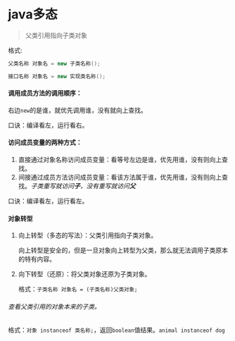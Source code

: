 # java多态

> 父类引用指向子类对象

格式:

```java
父类名称 对象名 = new 子类名称();

接口名称 对象名 = new 实现类名称();
```



#### 调用成员方法的调用顺序：

右边`new`的是谁，就优先调用谁，没有就向上查找。

口诀：编译看左，运行看右。

#### 访问成员变量的两种方式：

1. 直接通过对象名称访问成员变量：看等号左边是谁，优先用谁，没有则向上查找。
2. 间接通过成员方法访问成员变量：看该方法属于谁，优先用谁，没有则向上查找。*子类重写就访问**子**，没有重写就访问**父***

口诀：编译看左，运行看左。



#### 对象转型

1. 向上转型（多态的写法）：父类引用指向子类对象。

   向上转型是安全的，但是一旦对象向上转型为父类，那么就无法调用子类原本的特有内容。

2. 向下转型（还原）：将父类对象还原为子类对象。

   格式：`子类名称 对象名 = (子类名称)父类对象;`

###### 查看父类引用的对象本来的子类。

格式：`对象 instanceof 类名称;`，返回`boolean`值结果。`animal instanceof dog`

